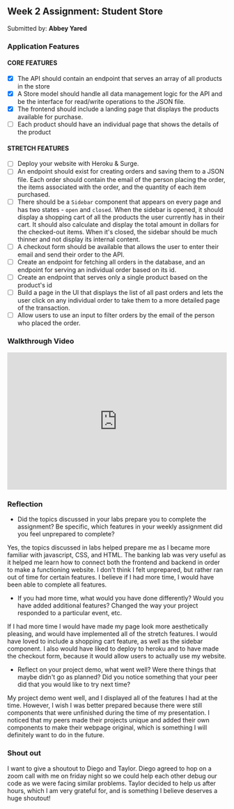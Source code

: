 
## Week 2 Assignment: Student Store

Submitted by: **Abbey Yared**


### Application Features

#### CORE FEATURES

- [x] The API should contain an endpoint that serves an array of all products in the store
- [x] A Store model should handle all data management logic for the API and be the interface for read/write operations to the JSON file.
- [x] The frontend should include a landing page that displays the products available for purchase.
- [ ] Each product should have an individual page that shows the details of the product

#### STRETCH FEATURES

- [ ] Deploy your website with Heroku & Surge. 
- [ ] An endpoint should exist for creating orders and saving them to a JSON file. Each order should contain the email of the person placing the order, the items associated with the order, and the quantity of each item purchased.
- [ ] There should be a `Sidebar` component that appears on every page and has two states - `open` and `closed`. When the sidebar is opened, it should display a shopping cart of all the products the user currently has in their cart. It should also calculate and display the total amount in dollars for the checked-out items. When it's closed, the sidebar should be much thinner and not display its internal content.
- [ ] A checkout form should be available that allows the user to enter their email and send their order to the API.
- [ ] Create an endpoint for fetching all orders in the database, and an endpoint for serving an individual order based on its id.
- [ ] Create an endpoint that serves only a single product based on the product's id
- [ ] Build a page in the UI that displays the list of all past orders and lets the user click on any individual order to take them to a more detailed page of the transaction.
- [ ] Allow users to use an input to filter orders by the email of the person who placed the order.

### Walkthrough Video


<div style="position: relative; padding-bottom: 62.5%; height: 0;"><iframe src="https://www.loom.com/embed/cdc3310279da4f5eb66422e67cb77b41" frameborder="0" webkitallowfullscreen mozallowfullscreen allowfullscreen style="position: absolute; top: 0; left: 0; width: 100%; height: 100%;"></iframe></div>

### Reflection

* Did the topics discussed in your labs prepare you to complete the assignment? Be specific, which features in your weekly assignment did you feel unprepared to complete?

Yes, the topics discussed in labs helped prepare me as I became more familiar with javascript, CSS, and HTML. The banking lab was very useful as it helped me learn how to connect both the frontend and backend in order to make a functioning website. I don't think I felt unprepared, but rather ran out of time for certain features. I believe if I had more time, I would have been able to complete all features.

* If you had more time, what would you have done differently? Would you have added additional features? Changed the way your project responded to a particular event, etc.
  
If I had more time I would have made my page look more aesthetically pleasing, and would have implemented all of the stretch features. I would have loved to include a shopping cart feature, as well as the sidebar component. I also would have liked to deploy to heroku and to have made the checkout form, because it would allow users to actually use my website.

* Reflect on your project demo, what went well? Were there things that maybe didn't go as planned? Did you notice something that your peer did that you would like to try next time?

My project demo went well, and I displayed all of the features I had at the time. However, I wish I was better prepared because there were still components that were unfinished during the time of my presentation. I noticed that my peers made their projects unique and added their own components to make their webpage original, which is something I will definitely want to do in the future.


### Shout out

I want to give a shoutout to Diego and Taylor. Diego agreed to hop on a zoom call with me on friday night so we could help each other debug our code as we were facing similar problems. Taylor decided to help us after hours, which I am very grateful for, and is something I believe deserves a huge shoutout!
